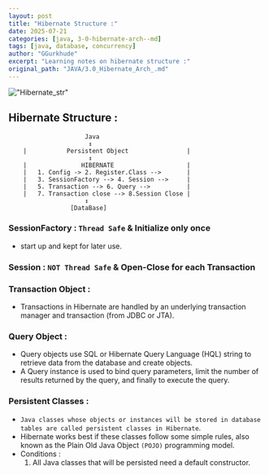 ```yaml
---
layout: post
title: "Hibernate Structure :"
date: 2025-07-21
categories: [java, 3-0-hibernate-arch--md]
tags: [java, database, concurrency]
author: "GGurkhude"
excerpt: "Learning notes on hibernate structure :"
original_path: "JAVA/3.0_Hibernate_Arch_.md"
---
```


!["Hibernate_str"](3.0_Hibernate_str.png)
## Hibernate Structure :
```
                     Java
                      ↕
    |           Persistent Object                |
                      ↕
    |               HIBERNATE                    |
    |   1. Config -> 2. Register.Class -->       |      
    |   3. SessionFactory --> 4. Session -->     |
    |   5. Transaction --> 6. Query -->          |
    |   7. Transaction close --> 8.Session Close | 
                     ↕
                 [DataBase]
```
### SessionFactory : `Thread Safe` & Initialize only once 
- start up and kept for later use.
### Session : `NOT Thread Safe` & Open-Close for each Transaction

### Transaction Object :
- Transactions in Hibernate are handled by an underlying transaction manager and transaction (from JDBC or JTA).

### Query Object :
- Query objects use SQL or Hibernate Query Language (HQL) string to retrieve data from the database and create objects.
- A Query instance is used to bind query parameters, limit the number of results returned by the query, and finally to execute the query.
### Persistent Classes :
- `Java classes whose objects or instances will be stored in database tables are called persistent classes in Hibernate`. 
- Hibernate works best if these classes follow some simple rules, also known as the Plain Old Java Object `(POJO)` programming model.
- Conditions :
   1. All Java classes that will be persisted need a default constructor.

